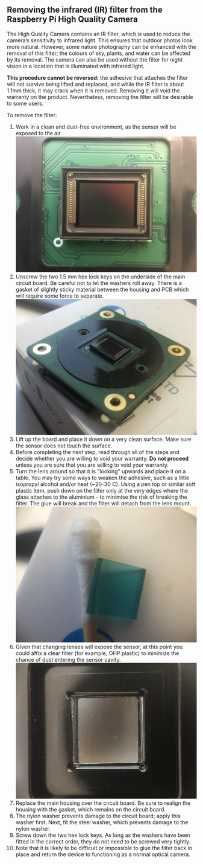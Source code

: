 ## Removing the infrared (IR) filter from the Raspberry Pi High Quality Camera

The High Quality Camera contains an IR filter, which is used to reduce the camera’s sensitivity to infrared light. This ensures that outdoor photos look more natural. However, some nature photography can be enhanced with the removal of this filter; the colours of sky, plants, and water can be affected by its removal. The camera can also be used without the filter for night vision in a location that is illuminated with infrared light.

**This procedure cannot be reversed:** the adhesive that attaches the filter will not survive being lifted and replaced, and while the IR filter is about 1.1mm thick, it may crack when it is removed. Removing it will void the warranty on the product. Nevertheless, removing the filter will be desirable to some users.

To remove the filter:
1. Work in a clean and dust-free environment, as the sensor will be exposed to the air.
![camera sensor](images/rpi_hq_cam_sensor.jpg)
1. Unscrew the two 1.5 mm hex lock keys on the underside of the main circuit board. Be careful not to let the washers roll away. There is a gasket of slightly sticky material between the housing and PCB which will require some force to separate.
![camera gasket](images/rpi_hq_cam_gasket.jpg)
1. Lift up the board and place it down on a very clean surface. Make sure the sensor does not touch the surface.
1. Before completing the next step, read through all of the steps and decide whether you are willing to void your warranty. **Do not proceed** unless you are sure that you are willing to void your warranty.
1. Turn the lens around so that it is "looking" upwards and place it on a table. 
You may try some ways to weaken the adhesive, such as a little isopropyl alcohol and/or heat (~20-30 C). Using a pen top or similar soft plastic item, push down on the filter only at the very edges where the glass attaches to the aluminium - to minimise the risk of breaking the filter. The glue will break and the filter will detach from the lens mount.
![camera ir filter](images/rpi_hq_cam_ir_filter.jpg)
1. Given that changing lenses will expose the sensor, at this point you could affix a clear filter (for example, OHP plastic) to minimize the chance of dust entering the sensor cavity.
![camera protective filter](images/rpi_hq_cam_clear_filter.jpg)
1. Replace the main housing over the circuit board. Be sure to realign the housing with the gasket, which remains on the circuit board.
1. The nylon washer prevents damage to the circuit board; apply this washer first. Next, fit the steel washer, which prevents damage to the nylon washer.
1. Screw down the two hex lock keys. As long as the washers have been fitted in the correct order, they do not need to be screwed very tightly.
1. Note that it is likely to be difficult or impossible to glue the filter back in place and return the device to functioning as a normal optical camera.
